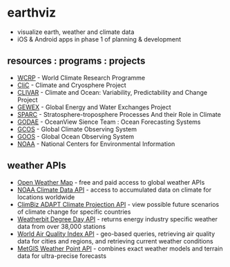 # earthviz
- visualize earth, weather and climate data
- iOS & Android apps in phase 1 of planning & development

## resources : programs : projects
- [WCRP](https://www.wcrp-climate.org) - World Climate Research Programme
- [CliC](http://www.climate-cryosphere.org/) - Climate and Cryosphere Project
- [CLIVAR](http://www.clivar.org/) - Climate and Ocean: Variability, Predictability and Change Project
- [GEWEX](http://www.gewex.org/) - Global Energy and Water Exchanges Project
- [SPARC](https://www.sparc-climate.org/) - Stratosphere-troposphere Processes And their Role in Climate
- [GODAE](https://www.godae-oceanview.org) - OceanView Sience Team : Ocean Forecasting Systems
- [GCOS](https://public.wmo.int/en/programmes/global-climate-observing-system) - Global Climate Observing System
- [GOOS](http://www.goosocean.org/) - Global Ocean Observing System
- [NOAA](https://www.ncdc.noaa.gov/) - National Centers for Environmental Information

## weather APIs

- [Open Weather Map](https://openweathermap.org/) - free and paid access to global weather APIs
- [NOAA Climate Data API](https://www.programmableweb.com/api/noaa-climate-data-online) - access to accumulated data on climate for locations worldwide 
- [ClimBiz ADAPT Climate Projection API](https://www.programmableweb.com/api/climbiz-adapt-climate-projection) - view possible future scenarios of climate change for specific countries
- [Weatherbit Degree Day API](https://www.programmableweb.com/api/weatherbit-degree-day) - returns energy industry specific weather data from over 38,000 stations
- [World Air Quality Index API](https://www.programmableweb.com/api/world-air-quality-index) - geo-based queries, retrieving air quality data for cities and regions, and retrieving current weather conditions
- [MetGIS Weather Point API](https://www.programmableweb.com/api/metgis-weather-point) - combines exact weather models and terrain data for ultra-precise forecasts
  
